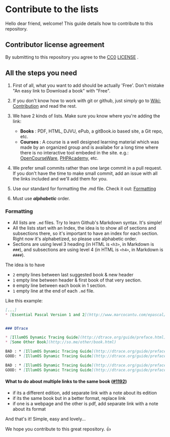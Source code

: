 # Contribute to the lists
Hello dear friend, welcome!
This guide details how to contribute to this repository.


## Contributor license agreement
By submitting to this repository you agree to the [CC0](https://creativecommons.org/about/cc0)  [LICENSE](https://github.com/EbookFoundation/free-science-books/blob/master/LICENSE) .


## All the steps you need
1. First of all, what you want to add should be actually 'Free'. Don't mistake "An easy link to Download a book" with "Free".
2. If you don't know how to work with git or github, just simply go to [Wiki: Contribution](https://github.com/vhf/free-programming-books/wiki/Contribution) and read the rest.
3. We have 2 kinds of lists. Make sure you know where you're adding the link:
    
    + **Books** : PDF, HTML, DJVU, ePub, a gitBook.io based site, a Git repo, etc.
    + **Courses** : A course is a well designed learning material which was made by an organized group and is availabe for a long time where there is no interactive tool embeded in the site. e.g.: [OpenCourseWare](http://ocw.mit.edu/), [PHPAcademy](https://phpacademy.org), etc.

4. We prefer small commits rather than one large commit in a pull request. If you don't have the time to make small commit, add an issue with all the links included and we'll add them for you.
5. Use our standard for formatting the .md file. Check it out: [Formatting](#formatting)
6. Must use ***alphabetic*** order.


### Formatting
+ All lists are `.md` files. Try to learn Github's Markdown syntax. It's simple!
+ All the lists start with an Index, the idea is to show all of sections and subsections there, so it's important to have an index for each section. Right now it's alphabetized, so please use alphabetic order.
+ Sections are using level 3 heading (in HTML is `<h3>`, in Markdown is `###`), and subsections are using level 4 (in HTML is `<h4>`, in Markdown is `####`).

The idea is to have
+ `2` empty lines between last suggested book & new header
+ `1` empty line between header & first book of that very section.
+ `0` empty line between each book in 1 section.
+ `1` empty line at the end of each `.md` file.

Like this example:
```markdown
[...]
* [Essential Pascal Version 1 and 2](http://www.marcocantu.com/epascal/)


### DTrace

* [IllumOS Dynamic Tracing Guide](http://dtrace.org/guide/preface.html)
* [Some Other Book](http://so.me/other/book.html)

BAD : * [IllumOS Dynamic Tracing Guide](http://dtrace.org/guide/preface.html)(PDF)
GOOD: * [IllumOS Dynamic Tracing Guide](http://dtrace.org/guide/preface.html) (PDF)

BAD : * [IllumOS Dynamic Tracing Guide](http://dtrace.org/guide/preface.html)- Robert
GOOD: * [IllumOS Dynamic Tracing Guide](http://dtrace.org/guide/preface.html) - Robert

```

#### What to do about multiple links to the same book ([#1192](https://github.com/vhf/free-programming-books/issues/1192#issuecomment-135969100))
+ if its a different edition, add separate link with a note about its edition
+ if its the same book but in a better format, replace link
+ if one is a webpage and the other is pdf, add separate link with a note about its format

And that's it! Simple, easy and lovely...

We hope you contribute to this great repository. :+1:
